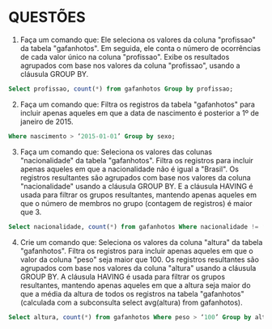 # QUESTÕES
1. Faça um comando que: Ele seleciona os valores da coluna "profissao" da tabela "gafanhotos". Em seguida, ele conta o número de ocorrências de cada valor único na coluna "profissao". Exibe os resultados agrupados com base nos valores da coluna "profissao", usando a cláusula GROUP BY.
```sql
Select profissao, count(*) from gafanhotos Group by profissao;
```

2. Faça um comando que: Filtra os registros da tabela "gafanhotos" para incluir apenas aqueles em que a data de nascimento é posterior a 1º de janeiro de 2015.
```sql
Where nascimento > ‘2015-01-01’ Group by sexo;
```

3. Faça um comando que: Seleciona os valores das colunas "nacionalidade" da tabela "gafanhotos". Filtra os registros para incluir apenas aqueles em que a nacionalidade não é igual a "Brasil". Os registros resultantes são agrupados com base nos valores da coluna "nacionalidade" usando a cláusula GROUP BY. E a cláusula HAVING é usada para filtrar os grupos resultantes, mantendo apenas aqueles em que o número de membros no grupo (contagem de registros) é maior que 3.
```sql
Select nacionalidade, count(*) from gafanhotos Where nacionalidade != ‘Brasil’ Group by nacionalidade Having count(*) > 3;
```

4. Crie um comando que: Seleciona os valores da coluna "altura" da tabela "gafanhotos". Filtra os registros para incluir apenas aqueles em que o valor da coluna "peso" seja maior que 100. Os registros resultantes são agrupados com base nos valores da coluna "altura" usando a cláusula GROUP BY. A cláusula HAVING é usada para filtrar os grupos resultantes, mantendo apenas aqueles em que a altura seja maior do que a média da altura de todos os registros na tabela "gafanhotos" (calculada com a subconsulta select avg(altura) from gafanhotos).
```sql
Select altura, count(*) from gafanhotos Where peso > ‘100’ Group by altura Having altura > (select avg(altura) from gafanhotos);
```
